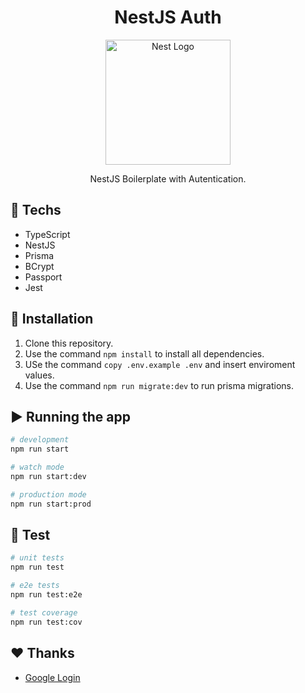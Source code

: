<h1 align="center">NestJS Auth</h1>

<p align="center">
  <a href="http://nestjs.com/" target="blank"><img src="https://nestjs.com/img/logo-small.svg" width="200" alt="Nest Logo" />
</a>
</>

<p align="center">
  NestJS Boilerplate with Autentication. 
</p>

## :rocket: Techs

- TypeScript
- NestJS
- Prisma
- BCrypt
- Passport
- Jest

## :wrench: Installation

1. Clone this repository.
2. Use the command `npm install` to install all dependencies.
3. USe the command `copy .env.example .env` and insert enviroment values.
4. Use the command `npm run migrate:dev` to run prisma migrations.

## ▶️ Running the app

```bash
# development
npm run start

# watch mode
npm run start:dev

# production mode
npm run start:prod
```

## 🧪 Test

```bash
# unit tests
npm run test

# e2e tests
npm run test:e2e

# test coverage
npm run test:cov
```

## :heart: Thanks

- [Google Login](https://blog.logrocket.com/implement-secure-single-sign-on-nestjs-google/)

